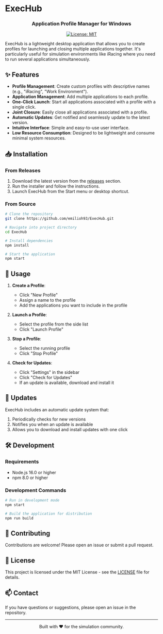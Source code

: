 # ExecHub

<div align="center">
  <!-- Replace with your logo when you have one -->
  <!-- <img src="docs/assets/logo.png" alt="ExecHub Logo" width="200" /> -->
  <h3>Application Profile Manager for Windows</h3>
  
  [![License: MIT](https://img.shields.io/badge/License-MIT-blue.svg)](https://opensource.org/licenses/MIT)
</div>

ExecHub is a lightweight desktop application that allows you to create profiles for launching and closing multiple applications together. It's particularly useful for simulation environments like iRacing where you need to run several applications simultaneously.

## ✨ Features

- **Profile Management**: Create custom profiles with descriptive names (e.g., "iRacing", "Work Environment").
- **Application Management**: Add multiple applications to each profile.
- **One-Click Launch**: Start all applications associated with a profile with a single click.
- **Joint Closure**: Easily close all applications associated with a profile.
- **Automatic Updates**: Get notified and seamlessly update to the latest version.
- **Intuitive Interface**: Simple and easy-to-use user interface.
- **Low Resource Consumption**: Designed to be lightweight and consume minimal system resources.

## 📥 Installation

### From Releases

1. Download the latest version from the [releases](https://github.com/emilioh93/ExecHub/releases) section.
2. Run the installer and follow the instructions.
3. Launch ExecHub from the Start menu or desktop shortcut.

### From Source

```bash
# Clone the repository
git clone https://github.com/emilioh93/ExecHub.git

# Navigate into project directory
cd ExecHub

# Install dependencies
npm install

# Start the application
npm start
```

## 🚀 Usage

1. **Create a Profile**:
   - Click "New Profile"
   - Assign a name to the profile
   - Add the applications you want to include in the profile

2. **Launch a Profile**:
   - Select the profile from the side list
   - Click "Launch Profile"

3. **Stop a Profile**:
   - Select the running profile
   - Click "Stop Profile"

4. **Check for Updates**:
   - Click "Settings" in the sidebar
   - Click "Check for Updates"
   - If an update is available, download and install it

## 🔄 Updates

ExecHub includes an automatic update system that:

1. Periodically checks for new versions
2. Notifies you when an update is available
3. Allows you to download and install updates with one click

## 🛠️ Development

### Requirements

- Node.js 16.0 or higher
- npm 8.0 or higher

### Development Commands

```bash
# Run in development mode
npm start

# Build the application for distribution
npm run build
```

## 🤝 Contributing

Contributions are welcome! Please open an issue or submit a pull request.

## 📜 License

This project is licensed under the MIT License - see the [LICENSE](LICENSE) file for details.

## 📫 Contact

If you have questions or suggestions, please open an issue in the repository.

---

<div align="center">
  Built with ❤️ for the simulation community.
</div> 